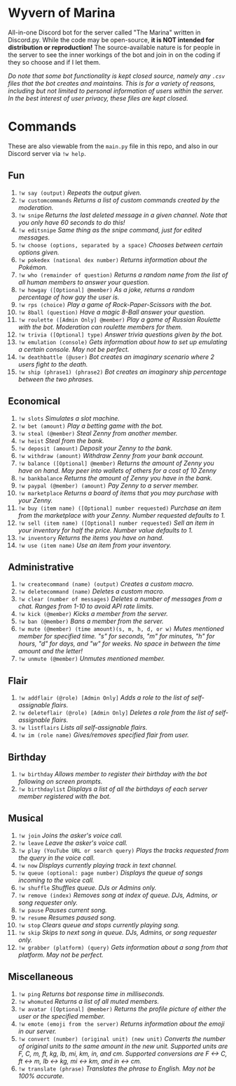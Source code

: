# Wyvern of Marina
All-in-one Discord bot for the server called "The Marina" written in Discord.py. While the code may be open-source, **it is NOT intended for distribution or reproduction!** The source-available nature is for people in the server to see the inner workings of the bot and join in on the coding if they so choose and if I let them.

*Do note that some bot functionality is kept closed source, namely any `.csv` files that the bot creates and maintains. This is for a variety of reasons, including but not limited to personal information of users within the server. In the best interest of user privacy, these files are kept closed.* 

# Commands
These are also viewable from the `main.py` file in this repo, and also in our Discord server via `!w help`.

## Fun
1. `!w say (output)` *Repeats the output given.*
2. `!w customcommands` *Returns a list of custom commands created by the moderation.*
3. `!w snipe` *Returns the last deleted message in a given channel. Note that you only have 60 seconds to do this!*
4. `!w editsnipe` *Same thing as the snipe command, just for edited messages.*
5. `!w choose (options, separated by a space)` *Chooses between certain options given.*
6. `!w pokedex (national dex number)` *Returns information about the Pokémon.*
7. `!w who (remainder of question)` *Returns a random name from the list of all human members to answer your question.*
8. `!w howgay ([Optional] @member)` *As a joke, returns a random percentage of how gay the user is.*
9. `!w rps (choice)` *Play a game of Rock-Paper-Scissors with the bot.*
10. `!w 8ball (question)` *Have a magic 8-Ball answer your question.*
11. `!w roulette ([Admin Only] @member)` *Play a game of Russian Roulette with the bot. Moderation can roulette members for them.*
12. `!w trivia ([Optional] type)` *Answer trivia questions given by the bot.*
13. `!w emulation (console)` *Gets information about how to set up emulating a certain console. May not be perfect.*
14. `!w deathbattle (@user)` *Bot creates an imaginary scenario where 2 users fight to the death.*
15. `!w ship (phrase1) (phrase2)` *Bot creates an imaginary ship percentage between the two phrases.*

## Economical
1. `!w slots` *Simulates a slot machine.*
2. `!w bet (amount)` *Play a betting game with the bot.* 
3. `!w steal (@member)` *Steal Zenny from another member.* 
4. `!w heist` *Steal from the bank.*
5. `!w deposit (amount)` *Deposit your Zenny to the bank.* 
6. `!w withdraw (amount)` *Withdraw Zenny from your bank account.* 
7. `!w balance ([Optional] @member)` *Returns the amount of Zenny you have on hand. May peer into wallets of others for a cost of 10 Zenny*  
8. `!w bankbalance` *Returns the amount of Zenny you have in the bank.*  
9. `!w paypal (@member) (amount)` *Pay Zenny to a server member.*  
10. `!w marketplace` *Returns a board of items that you may purchase with your Zenny.*  
11. `!w buy (item name) ([Optional] number requested)` *Purchase an item from the marketplace with your Zenny. Number requested defaults to 1.*  
12. `!w sell (item name) ([Optional] number requested)` *Sell an item in your inventory for half the price. Number value defaults to 1.*  
13. `!w inventory` *Returns the items you have on hand.*  
14. `!w use (item name)` *Use an item from your inventory.*

## Administrative
1. `!w createcommand (name) (output)` *Creates a custom macro.*
2. `!w deletecommand (name)` *Deletes a custom macro.*
3. `!w clear (number of messages)` *Deletes a number of messages from a chat. Ranges from 1-10 to avoid API rate limits.*
4. `!w kick (@member)` *Kicks a member from the server.*
5. `!w ban (@member)` *Bans a member from the server.*
6. `!w mute (@member) (time amount)(s, m, h, d, or w)` *Mutes mentioned member for specified time. "s" for seconds, "m" for minutes, "h" for hours, "d" for days, and "w" for weeks. No space in between the time amount and the letter!*
7. `!w unmute (@member)` *Unmutes mentioned member.*

## Flair
1. `!w addflair (@role) [Admin Only]` *Adds a role to the list of self-assignable flairs.*
2. `!w deleteflair (@role) [Admin Only]` *Deletes a role from the list of self-assignable flairs.*
3. `!w listflairs` *Lists all self-assignable flairs.*
4. `!w im (role name)` *Gives/removes specified flair from user.*

## Birthday
1. `!w birthday` *Allows member to register their birthday with the bot following on screen prompts.*
2. `!w birthdaylist` *Displays a list of all the birthdays of each server member registered with the bot.*

## Musical
1. `!w join` *Joins the asker's voice call.*
2. `!w leave` *Leave the asker's voice call.*
3. `!w play (YouTube URL or search query)` *Plays the tracks requested from the query in the voice call.*
4. `!w now` *Displays currently playing track in text channel.*
5. `!w queue (optional: page number)` *Displays the queue of songs incoming to the voice call.*
6. `!w shuffle` *Shuffles queue. DJs or Admins only.*
7. `!w remove (index)` *Removes song at index of queue. DJs, Admins, or song requester only.*
8. `!w pause` *Pauses current song.*
9. `!w resume` *Resumes paused song.*
10. `!w stop` *Clears queue and stops currently playing song.*
11. `!w skip` *Skips to next song in queue. DJs, Admins, or song requester only.*
12. `!w grabber (platform) (query)` *Gets information about a song from that platform. May not be perfect.*

## Miscellaneous
1. `!w ping` *Returns bot response time in milliseconds.*
2. `!w whomuted` *Returns a list of all muted members.*
3. `!w avatar ([Optional] @member)` *Returns the profile picture of either the user or the specified member.*
4. `!w emote (emoji from the server)` *Returns information about the emoji in our server.*
5. `!w convert (number) (original unit) (new unit)` *Converts the number of original units to the same amount in the new unit. Supported units are F, C, m, ft, kg, lb, mi, km, in, and cm. Supported conversions are F <-> C, ft <-> m, lb <-> kg, mi <-> km, and in <-> cm.*
6. `!w translate (phrase)` *Translates the phrase to English. May not be 100% accurate.*
